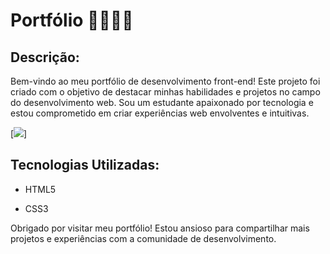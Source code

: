 # Portfólio 👨‍💻👨‍🎓

## Descrição:

Bem-vindo ao meu portfólio de desenvolvimento front-end! Este projeto foi criado com o objetivo de destacar minhas habilidades e projetos no campo do desenvolvimento web. Sou um estudante apaixonado por tecnologia e estou comprometido em criar experiências web envolventes e intuitivas.

[<img src="./imagens/tela-portfolio.gif">] 

## Tecnologias Utilizadas:

- HTML5

- CSS3



Obrigado por visitar meu portfólio! Estou ansioso para compartilhar mais projetos e experiências com a comunidade de desenvolvimento.